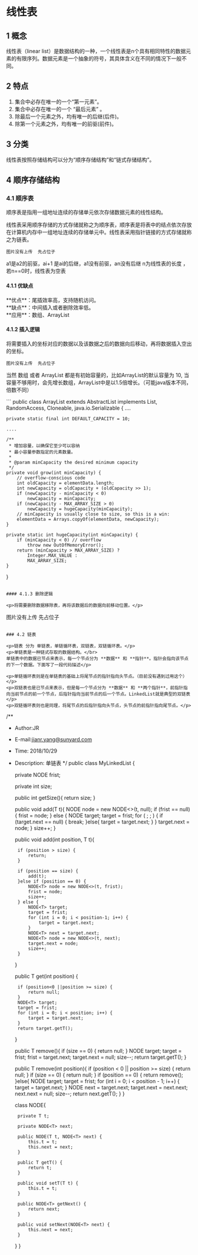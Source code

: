 # 线性表
## 1 概念
<p>线性表（linear list）是数据结构的一种，一个线性表是n个具有相同特性的数据元素的有限序列。数据元素是一个抽象的符号，其具体含义在不同的情况下一般不同。</p>

## 2 特点
1. 集合中必存在唯一的一个“第一元素”。
2. 集合中必存在唯一的一个 “最后元素” 。
3. 除最后一个元素之外，均有唯一的后继(后件)。
4. 除第一个元素之外，均有唯一的前驱(前件)。

## 3 分类
<p>线性表按照存储结构可以分为“顺序存储结构”和“链式存储结构”。</p>

## 4 顺序存储结构
### 4.1 顺序表
<p>顺序表是指用一组地址连续的存储单元依次存储数据元素的线性结构。</p>
<p>线性表采用顺序存储的方式存储就称之为顺序表，顺序表是将表中的结点依次存放在计算机内存中一组地址连续的存储单元中。线性表采用指针链接的方式存储就称之为链表。</p>

```
图片没有上传  先占位子
```

<p>a1是a2的前驱，ai+1 是ai的后继，a1没有前驱，an没有后继
n为线性表的长度 ，若n==0时，线性表为空表</p>

#### 4.1.1 优缺点
<p>**优点**：尾插效率高，支持随机访问。</br>
**缺点**：中间插入或者删除效率低。</br>
**应用**：数组、ArrayList</p>

#### 4.1.2 插入逻辑
<p>将需要插入的坐标对应的数据以及该数据之后的数据向后移动，再将数据插入空出的坐标。</p>

```
图片没有上传  先占位子
```

<p>当然 数组 或者 ArrayList 都是有初始容量的，比如ArrayList的默认容量为 10, 当容量不够用时，会先增长数组，ArrayList中是以1.5倍增长。（可能java版本不同，倍数不同）</p>
```
public class ArrayList<E> extends AbstractList<E>
        implements List<E>, RandomAccess, Cloneable, java.io.Serializable
{
    ....

    private static final int DEFAULT_CAPACITY = 10;

    ....

    /**
     * 增加容量，以确保它至少可以容纳
     * 最小容量参数指定的元素数量。
     *
     * @param minCapacity the desired minimum capacity
     */
    private void grow(int minCapacity) {
        // overflow-conscious code
        int oldCapacity = elementData.length;
        int newCapacity = oldCapacity + (oldCapacity >> 1);
        if (newCapacity - minCapacity < 0)
            newCapacity = minCapacity;
        if (newCapacity - MAX_ARRAY_SIZE > 0)
            newCapacity = hugeCapacity(minCapacity);
        // minCapacity is usually close to size, so this is a win:
        elementData = Arrays.copyOf(elementData, newCapacity);
    }

    private static int hugeCapacity(int minCapacity) {
        if (minCapacity < 0) // overflow
            throw new OutOfMemoryError();
        return (minCapacity > MAX_ARRAY_SIZE) ?
            Integer.MAX_VALUE :
            MAX_ARRAY_SIZE;
    }
}
```

#### 4.1.3 删除逻辑

<p>将需要删除数据移除表，再将该数据后的数据向前移动位置。</p>

```
图片没有上传  先占位子
```

### 4.2 链表

<p>链表 分为 单链表，单链循环表，双链表，双链循环表。</p>
<p>单链表是一种链式存取的数据结构。</br>
单链表中的数据已节点来表示，每一个节点分为 **数据** 和 **指针**。指针会指向该节点的下一个数据。下面写了一段代码描述</p>

<p>单链循环表则是在单链表的基础上将尾节点的指针指向头节点。（目前没有遇到过用这个）</p>
<p>双链表也是已节点来表示，但是每一个节点分为 **数据** 和 **两个指针**，前指针指向当前节点的前一个节点，后指针指向当前节点的后一个节点。LinkedList就是典型的双链表</p>
<p>双链循环表则也是同理，将尾节点的后指针指向头节点，头节点的前指针指向尾节点。</p>

```
/**
 * Author:JR
 * E-mail:jianr.yang@sunyard.com
 * Time: 2018/10/29
 * Description: 单链表
 */
public class MyLinkedList<T> {

    private NODE<T> frist;

    private int size;

    public int getSize(){
        return size;
    }

    public void add(T t){
        NODE<T> node = new NODE<>(t, null);
        if (frist == null) {
            frist = node;
        } else {
            NODE<T> target;
            target = frist;
            for ( ; ; ) {
                if (target.next == null) {
                    break;
                }else{
                    target = target.next;
                }
            }
            target.next = node;
        }
        size++;
    }

    public void add(int position, T t){

        if (position > size) {
            return;
        }

        if (position == size) {
            add(t);
        }else if (position == 0) {
            NODE<T> node = new NODE<>(t, frist);
            frist = node;
            size++;
        } else {
            NODE<T> target;
            target = frist;
            for (int i = 0; i < position-1; i++) {
                target = target.next;
            }
            NODE<T> next = target.next;
            NODE<T> node = new NODE<>(t, next);
            target.next = node;
            size++;
        }

    }

    public T get(int position) {

        if (position<0 ||position >= size) {
            return null;
        }
        NODE<T> target;
        target = frist;
        for (int i = 0; i < position; i++) {
            target = target.next;
        }
        return target.getT();
    }

    public T remove(){
        if (size == 0) {
            return null;
        }
        NODE<T> target;
        target = frist;
        frist = target.next;
        target.next = null;
        size--;
        return target.getT();
    }

    public T remove(int position){
        if (position < 0 || position >= size) {
            return null;
        }
        if (size == 0) {
            return null;
        }
        if (position == 0) {
            return remove();
        }else{
            NODE<T> target;
            target = frist;
            for (int i = 0; i < position - 1; i++) {
                target = target.next;
            }
            NODE<T> next = target.next;
            target.next = next.next;
            next.next = null;
            size--;
            return next.getT();
        }
    }

    class NODE<T>{

        private T t;

        private NODE<T> next;

        public NODE(T t, NODE<T> next) {
            this.t = t;
            this.next = next;
        }

        public T getT() {
            return t;
        }

        public void setT(T t) {
            this.t = t;
        }

        public NODE<T> getNext() {
            return next;
        }

        public void setNext(NODE<T> next) {
            this.next = next;
        }
    }
}
```
